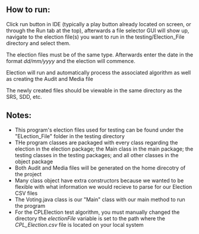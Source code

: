 ## How to run:

Click run button in IDE (typically a play button already located on screen, or through the Run tab at the top), afterwards a file selector GUI will show up, navigate to the election file(s) you want to run in the testing/Election_File directory and select them. 

The election files must be of the same type. Afterwards enter the date in the format _dd/mm/yyyy_ and the election will commence.

Election will run and automatically process the associated algorithm as well as creating the Audit and Media file

The newly created files should be viewable in the same directory as the SRS, SDD, etc.


## Notes:
* This program's election files used for testing can be found under the "ELection_File" folder in the testing directory
* THe program classes are packaged with every class regarding the election in the election package; the Main class in the main package; the testing classes in the testing packages; and all other classes in the object package
* Both Audit and Media files will be generated on the home direcotry of the project
* Many class object have extra constructors because we wanted to be flexible with what information we would recieve to parse for our Election CSV files
* The Voting.java class is our "Main" class with our main method to run the program
* For the CPLElection test algorithm, you must manually changed the directory the _electionFile_ variable is set to the path where the _CPL_Election.csv_ file is located on your local system
